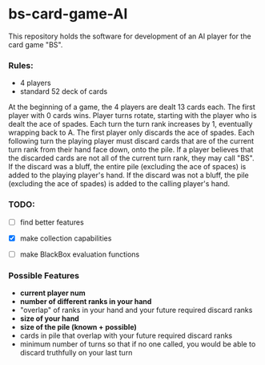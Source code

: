 # bs-card-game-AI

This repository holds the software for development of an AI player for the card game "BS".

### Rules:
- 4 players
- standard 52 deck of cards


At the beginning of a game, the 4 players are dealt 13 cards each. The first player with 0 cards wins. Player turns rotate, starting with the player who is dealt the ace of spades. Each turn the turn rank increases by 1, eventually wrapping back to A. The first player only discards the ace of spades. Each following turn the playing player must discard cards that are of the current turn rank from their hand face down, onto the pile. If a player believes that the discarded cards are not all of the current turn rank, they may call "BS". If the discard was a bluff, the entire pile (excluding the ace of spaces) is added to the playing player's hand. If the discard was not a bluff, the pile (excluding the ace of spades) is added to the calling player's hand.




### TODO:

- [ ] find better features
- [X] make collection capabilities
- [ ] make BlackBox evaluation functions




### Possible Features
- **current player num**
- **number of different ranks in your hand**
- "overlap" of ranks in your hand and your future required discard ranks
- **size of your hand**
- **size of the pile (known + possible)**
- cards in pile that overlap with your future required discard ranks
- minimum number of turns so that if no one called, you would be able to discard truthfully on your last turn
